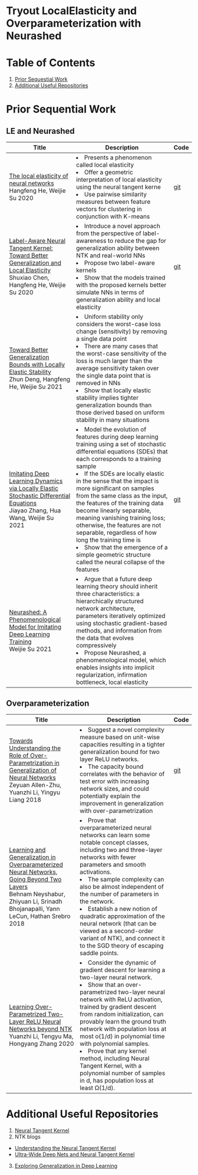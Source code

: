 # Tryout LocalElasticity and Overparameterization with Neurashed

# Table of Contents
1. [Prior Sequestial Work](#prior-sequential-work)
2. [Additional Useful Repositories](#additional-useful-repositories)

# Prior Sequential Work
## LE and Neurashed
| Title | Description | Code |
|-------|-------------|------|
|  [The local elasticity of neural networks](https://arxiv.org/abs/1910.06943) <br> Hangfeng He, Weijie Su 2020    |    <li>Presents a phenomenon called local elasticity</li> <li>Offer a geometric interpretation of local elasticity using the neural tangent kerne</li> <li>Use pairwise similarity measures between feature vectors for clustering in conjunction with K-means</li>   |   [git](https://github.com/HornHehhf/LocalElasticity)   |
|  [Label-Aware Neural Tangent Kernel: Toward Better Generalization and Local Elasticity](https://proceedings.neurips.cc/paper/2020/hash/b6b90237b3ebd1e462a5d11dbc5c4dae-Abstract.html) <br> Shuxiao Chen, Hangfeng He, Weijie Su 2020    |    <li>Introduce a novel approach from the perspective of label-awareness to reduce the gap for generalization ability between NTK and real-world NNs</li> <li>Propose two label-aware kernels</li> <li>Show that the models trained with the proposed kernels better simulate NNs in terms of generalization ability and local elasticity</li>   |   [git](https://github.com/HornHehhf/LANTK)   |
|  [Toward Better Generalization Bounds with Locally Elastic Stability](https://proceedings.mlr.press/v139/deng21b.html) <br> Zhun Deng, Hangfeng He, Weijie Su 2021    |    <li>Uniform stability only considers the worst-case loss change (sensitivity) by removing a single data point</li> <li>There are many cases that the worst-case sensitivity of the loss is much larger than the average sensitivity taken over the single data point that is removed in NNs</li> <li>Show that locally elastic stability implies tighter generalization bounds than those derived based on uniform stability in many situations</li>   |   |
|  [Imitating Deep Learning Dynamics via Locally Elastic Stochastic Differential Equations](https://proceedings.neurips.cc/paper/2021/file/327af0f71f7acdfd882774225f04775f-Paper.pdf) <br> Jiayao Zhang, Hua Wang, Weijie Su 2021    |    <li>Model the evolution of features during deep learning training using a set of stochastic differential equations (SDEs) that each corresponds to a training sample</li> <li>If the SDEs are locally elastic in the sense that the impact is more significant on samples from the same class as the input, the features of the training data become linearly separable, meaning vanishing training loss; otherwise, the features are not separable, regardless of how long the training time is</li> <li>Show that the emergence of a simple geometric structure called the neural collapse of the features</li>   |   [git](https://github.com/zjiayao/le_sde)   |
|  [Neurashed: A Phenomenological Model for Imitating Deep Learning Training](https://arxiv.org/pdf/2112.09741.pdf) <br> Weijie Su 2021 |   <li>Argue that a future deep learning theory should inherit three characteristics: a hierarchically structured network architecture, parameters iteratively optimized using stochastic gradient-based methods, and information from the data that evolves compressively</li>  <li>Propose Neurashed, a phenomenological model, which enables insights into implicit regularization, infirmation bottleneck, local elasticity</li>  |   |

## Overparameterization
| Title | Description | Code |
|-------|-------------|------|
|  [Towards Understanding the Role of Over-Parametrization in Generalization of Neural Networks](https://arxiv.org/pdf/1811.04918.pdf) <br> Zeyuan Allen-Zhu, Yuanzhi Li, Yingyu Liang 2018     |    <li>Suggest a novel complexity measure based on unit-wise capacities resulting in a tighter generalization bound for two layer ReLU networks.</li> <li>The capacity bound correlates with the behavior of test error with increasing network sizes, and could potentially explain the improvement in generalization with over-parametrization</li>    |   [git](https://github.com/bneyshabur/over-parametrization)   |
|  [Learning and Generalization in Overparameterized Neural Networks, Going Beyond Two Layers](https://arxiv.org/pdf/1805.12076.pdf) <br> Behnam Neyshabur, Zhiyuan Li, Srinadh Bhojanapalli, Yann LeCun, Hathan Srebro 2018     |    <li>Prove that overparameterized neural networks can learn some notable concept classes, including two and three-layer networks with fewer parameters and smooth activations.</li> <li>The sample complexity can also be almost independent of the number of parameters in the network.</li>  <li>Establish a new notion of quadratic approximation of the neural network (that can be viewed as a second-order variant of NTK), and connect it to the SGD theory of escaping saddle points.</li>  |    |
|  [Learning Over-Parametrized Two-Layer ReLU Neural Networks beyond NTK](https://arxiv.org/pdf/2007.04596.pdf) <br> Yuanzhi Li, Tengyu Ma, Hongyang Zhang 2020     |    <li>Consider the dynamic of gradient descent for learning a two-layer neural network.</li> <li>Show that an over-parametrized two-layer neural network with ReLU activation, trained by gradient descent from random initialization, can provably learn the ground truth network with population loss at most o(1/d) in polynomial time with polynomial samples.</li>  <li>Prove that any kernel method, including Neural Tangent Kernel, with a polynomial number of samples in d, has population loss at least Ω(1/d).</li>  |    |

# Additional Useful Repositories
1. [Neural Tangent Kernel](https://github.com/damaru2/ntk/blob/master/readme.md)
2. NTK blogs
* [Understanding the Neural Tangent Kernel](https://rajatvd.github.io/NTK/)
* [Ultra-Wide Deep Nets and Neural Tangent Kernel](http://www.offconvex.org/2019/10/03/NTK/)
3. [Exploring Generalization in Deep Learning](https://github.com/bneyshabur/generalization-bounds)
